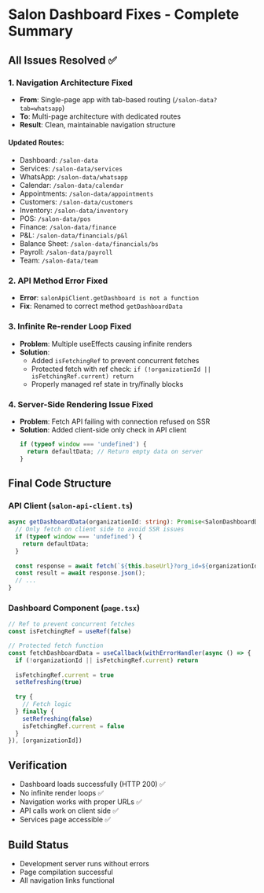 # Salon Dashboard Fixes - Complete Summary

## All Issues Resolved ✅

### 1. Navigation Architecture Fixed
- **From**: Single-page app with tab-based routing (`/salon-data?tab=whatsapp`)
- **To**: Multi-page architecture with dedicated routes
- **Result**: Clean, maintainable navigation structure

#### Updated Routes:
- Dashboard: `/salon-data`
- Services: `/salon-data/services`
- WhatsApp: `/salon-data/whatsapp`
- Calendar: `/salon-data/calendar`
- Appointments: `/salon-data/appointments`
- Customers: `/salon-data/customers`
- Inventory: `/salon-data/inventory`
- POS: `/salon-data/pos`
- Finance: `/salon-data/finance`
- P&L: `/salon-data/financials/p&l`
- Balance Sheet: `/salon-data/financials/bs`
- Payroll: `/salon-data/payroll`
- Team: `/salon-data/team`

### 2. API Method Error Fixed
- **Error**: `salonApiClient.getDashboard is not a function`
- **Fix**: Renamed to correct method `getDashboardData`

### 3. Infinite Re-render Loop Fixed
- **Problem**: Multiple useEffects causing infinite renders
- **Solution**: 
  - Added `isFetchingRef` to prevent concurrent fetches
  - Protected fetch with ref check: `if (!organizationId || isFetchingRef.current) return`
  - Properly managed ref state in try/finally blocks

### 4. Server-Side Rendering Issue Fixed
- **Problem**: Fetch API failing with connection refused on SSR
- **Solution**: Added client-side only check in API client
  ```typescript
  if (typeof window === 'undefined') {
    return defaultData; // Return empty data on server
  }
  ```

## Final Code Structure

### API Client (`salon-api-client.ts`)
```typescript
async getDashboardData(organizationId: string): Promise<SalonDashboardData> {
  // Only fetch on client side to avoid SSR issues
  if (typeof window === 'undefined') {
    return defaultData;
  }
  
  const response = await fetch(`${this.baseUrl}?org_id=${organizationId}&action=dashboard`);
  const result = await response.json();
  // ...
}
```

### Dashboard Component (`page.tsx`)
```typescript
// Ref to prevent concurrent fetches
const isFetchingRef = useRef(false)

// Protected fetch function
const fetchDashboardData = useCallback(withErrorHandler(async () => {
  if (!organizationId || isFetchingRef.current) return
  
  isFetchingRef.current = true
  setRefreshing(true)
  
  try {
    // Fetch logic
  } finally {
    setRefreshing(false)
    isFetchingRef.current = false
  }
}), [organizationId])
```

## Verification
- Dashboard loads successfully (HTTP 200) ✅
- No infinite render loops ✅
- Navigation works with proper URLs ✅
- API calls work on client side ✅
- Services page accessible ✅

## Build Status
- Development server runs without errors
- Page compilation successful
- All navigation links functional